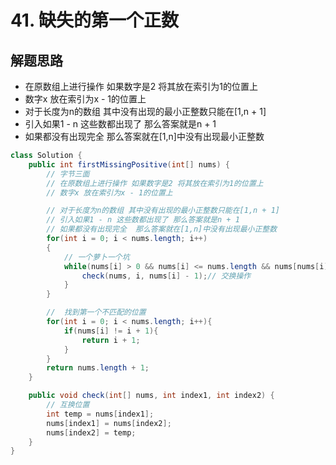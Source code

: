 # 41. 缺失的第一个正数


## 解题思路

* 在原数组上进行操作 如果数字是2 将其放在索引为1的位置上
* 数字x 放在索引为x - 1的位置上
* 对于长度为n的数组 其中没有出现的最小正整数只能在[1,n + 1] 
* 引入如果1 - n 这些数都出现了 那么答案就是n + 1
* 如果都没有出现完全  那么答案就在[1,n]中没有出现最小正整数

```java
class Solution {
    public int firstMissingPositive(int[] nums) {
        // 字节三面  
        // 在原数组上进行操作 如果数字是2 将其放在索引为1的位置上
        // 数字x 放在索引为x - 1的位置上

        // 对于长度为n的数组 其中没有出现的最小正整数只能在[1,n + 1] 
        // 引入如果1 - n 这些数都出现了 那么答案就是n + 1 
        // 如果都没有出现完全  那么答案就在[1,n]中没有出现最小正整数
        for(int i = 0; i < nums.length; i++)
        {
            // 一个萝卜一个坑
            while(nums[i] > 0 && nums[i] <= nums.length && nums[nums[i] - 1] != nums[i]){
                check(nums, i, nums[i] - 1);// 交换操作
            }
        }  

        //  找到第一个不匹配的位置
        for(int i = 0; i < nums.length; i++){
            if(nums[i] != i + 1){
                return i + 1;
            }
        } 
        return nums.length + 1;
    }

    public void check(int[] nums, int index1, int index2) {
        // 互换位置
        int temp = nums[index1];
        nums[index1] = nums[index2];
        nums[index2] = temp;
    }
}

```
